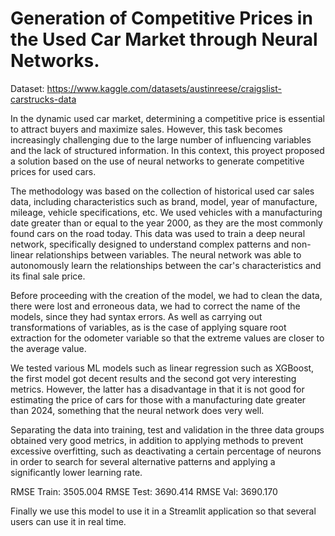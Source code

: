 # Generation of Competitive Prices in the Used Car Market through Neural Networks.

Dataset: https://www.kaggle.com/datasets/austinreese/craigslist-carstrucks-data

In the dynamic used car market, determining a competitive price is essential to attract buyers and maximize sales. However, this task becomes increasingly challenging due to the large number of influencing variables and the lack of structured information. In this context, this proyect proposed a solution based on the use of neural networks to generate competitive prices for used cars.

The methodology was based on the collection of historical used car sales data, including characteristics such as brand, model, year of manufacture, mileage, vehicle specifications, etc. We used vehicles with a manufacturing date greater than or equal to the year 2000, as they are the most commonly found cars on the road today. This data was used to train a deep neural network, specifically designed to understand complex patterns and non-linear relationships between variables. The neural network was able to autonomously learn the relationships between the car's characteristics and its final sale price.

Before proceeding with the creation of the model, we had to clean the data, there were lost and erroneous data, we had to correct the name of the models, since they had syntax errors. As well as carrying out transformations of variables, as is the case of applying square root extraction for the odometer variable so that the extreme values are closer to the average value.

We tested various ML models such as linear regression such as XGBoost, the first model got decent results and the second got very interesting metrics. However, the latter has a disadvantage in that it is not good for estimating the price of cars for those with a manufacturing date greater than 2024, something that the neural network does very well.

Separating the data into training, test and validation in the three data groups obtained very good metrics, in addition to applying methods to prevent excessive overfitting, such as deactivating a certain percentage of neurons in order to search for several alternative patterns and applying a significantly lower learning rate.

RMSE Train: 3505.004
RMSE Test:  3690.414
RMSE Val:   3690.170


Finally we use this model to use it in a Streamlit application so that several users can use it in real time.




